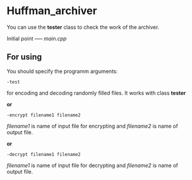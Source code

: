 # Huffman_archiver

You can use the **tester** class to check the work of the archiver.

Initial point –— _main.cpp_

## For using

You should specify the programm arguments:

    -test 
   for encoding and decoding randomly filled files. It works with class **tester** 

**or** 

    -encrypt filename1 filename2
  _filename1_ is name of input file for encrypting and _filename2_ is name of output file. 

**or** 

    -decrypt filename1 filename2
   _filename1_ is name of input file for decrypting and _filename2_ is name of output file. 
